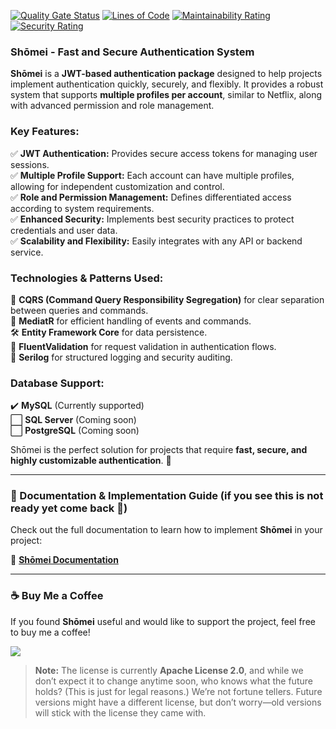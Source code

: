 ﻿[![Quality Gate Status](https://sonarq.abreuhd.com/api/project_badges/measure?project=Shomei&metric=alert_status&token=sqb_11c29e5afb868dc7a73fc8823d3c50da3497b747)](https://sonarq.abreuhd.com/dashboard?id=Auth) 
[![Lines of Code](https://sonarq.abreuhd.com/api/project_badges/measure?project=Shomei&metric=ncloc&token=sqb_11c29e5afb868dc7a73fc8823d3c50da3497b747)](https://sonarq.abreuhd.com/dashboard?id=Auth)
[![Maintainability Rating](https://sonarq.abreuhd.com/api/project_badges/measure?project=Shomei&metric=software_quality_maintainability_rating&token=sqb_11c29e5afb868dc7a73fc8823d3c50da3497b747)](https://sonarq.abreuhd.com/dashboard?id=Auth)
[![Security Rating](https://sonarq.abreuhd.com/api/project_badges/measure?project=Shomei&metric=software_quality_security_rating&token=sqb_11c29e5afb868dc7a73fc8823d3c50da3497b747)](https://sonarq.abreuhd.com/dashboard?id=Auth)

### **Shōmei - Fast and Secure Authentication System**  

**Shōmei** is a **JWT-based authentication package** designed to help projects implement authentication quickly, securely, and flexibly. It provides a robust system that supports **multiple profiles per account**, similar to Netflix, along with advanced permission and role management.  

### **Key Features:**  
✅ **JWT Authentication:** Provides secure access tokens for managing user sessions.  
✅ **Multiple Profile Support:** Each account can have multiple profiles, allowing for independent customization and control.  
✅ **Role and Permission Management:** Defines differentiated access according to system requirements.  
✅ **Enhanced Security:** Implements best security practices to protect credentials and user data.  
✅ **Scalability and Flexibility:** Easily integrates with any API or backend service.  

### **Technologies & Patterns Used:**  
🚀 **CQRS (Command Query Responsibility Segregation)** for clear separation between queries and commands.  
🔄 **MediatR** for efficient handling of events and commands.  
🛠 **Entity Framework Core** for data persistence.  
🔐 **FluentValidation** for request validation in authentication flows.  
📢 **Serilog** for structured logging and security auditing.  

### **Database Support:**  
✔️ **MySQL** (Currently supported)  
⬜ **SQL Server** (Coming soon)  
⬜ **PostgreSQL** (Coming soon)  

Shōmei is the perfect solution for projects that require **fast, secure, and highly customizable authentication**. 🚀

---

### **📖 Documentation & Implementation Guide (if you see this is not ready yet come back 👻)**  
Check out the full documentation to learn how to implement **Shōmei** in your project:  

🔗 [**Shōmei Documentation**](https://shomei.abreuhd.com/)  

---

### **☕ Buy Me a Coffee**  
If you found **Shōmei** useful and would like to support the project, feel free to buy me a coffee!  

<a href="https://www.buymeacoffee.com/abreuhd"><img src="https://img.buymeacoffee.com/button-api/?text=Buy me a pizza&emoji=🍕&slug=abreuhd&button_colour=5F7FFF&font_colour=ffffff&font_family=Cookie&outline_colour=000000&coffee_colour=FFDD00" /></a>


> **Note:** The license is currently **Apache License 2.0**, and while we don’t expect it to change anytime soon, who knows what the future holds? (This is just for legal reasons.) We’re not fortune tellers. Future versions might have a different license, but don’t worry—old versions will stick with the license they came with.
